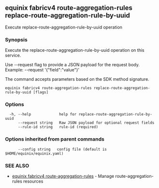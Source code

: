 ## equinix fabricv4 route-aggregation-rules replace-route-aggregation-rule-by-uuid

Execute replace-route-aggregation-rule-by-uuid operation

### Synopsis

Execute the replace-route-aggregation-rule-by-uuid operation on this service.

Use --request flag to provide a JSON payload for the request body.
Example: --request '{"field":"value"}'

The command accepts parameters based on the SDK method signature.

```
equinix fabricv4 route-aggregation-rules replace-route-aggregation-rule-by-uuid [flags]
```

### Options

```
  -h, --help             help for replace-route-aggregation-rule-by-uuid
      --request string   Raw JSON payload for optional request fields
      --rule-id string   rule-id (required)
```

### Options inherited from parent commands

```
      --config string   config file (default is $HOME/equinix/equinix.yaml)
```

### SEE ALSO

* [equinix fabricv4 route-aggregation-rules](equinix_fabricv4_route-aggregation-rules.md)	 - Manage route-aggregation-rules resources

